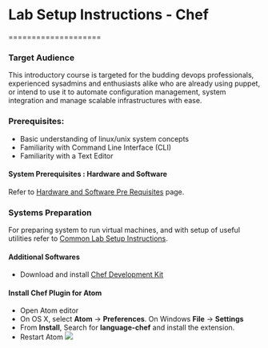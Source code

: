 # Lab Setup Instructions - Chef
====================

### Target Audience

This introductory course is targeted for the budding devops professionals, experienced sysadmins and enthusiasts alike who are already using puppet, or intend to use it to automate configuration management, system integration and manage scalable infrastructures with ease.

### Prerequisites:
* Basic understanding of linux/unix system concepts
* Familiarity with Command Line Interface (CLI)
* Familiarity with a Text Editor


#### System Prerequisites : Hardware and Software

Refer to [Hardware and Software Pre Requisites](../common/hardware_software_requirements.md) page.


### Systems Preparation
For preparing system to run virtual machines, and with setup of useful utilities refer to [Common Lab Setup Instructions](https://github.com/schoolofdevops/lab-setup/blob/master/common/common-lab-setup-instructions.md).  


#### Additional Softwares

* Download and install [Chef Development Kit](https://downloads.getchef.com/chef-dk/)

#### Install Chef Plugin for Atom
* Open Atom editor
* On OS X, select **Atom** -> **Preferences**. On Windows **File** -> **Settings**
* From **Install**, Search for **language-chef** and install the extension.  
* Restart Atom
![](https://github.com/ashwini9860/lab-setup/blob/ashwini9860-patch-1/lan-chef.PNG)
